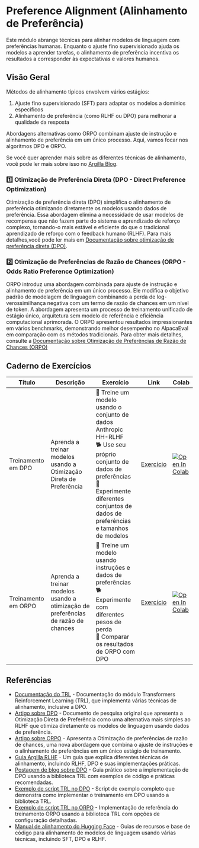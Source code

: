 # Preference Alignment (Alinhamento de Preferência)

Este módulo abrange técnicas para alinhar modelos de linguagem com preferências humanas. Enquanto o ajuste fino supervisionado ajuda os modelos a aprender tarefas, o alinhamento de preferência incentiva os resultados a corresponder às expectativas e valores humanos.

## Visão Geral

Métodos de alinhamento típicos envolvem vários estágios:
1. Ajuste fino supervisionado (SFT) para adaptar os modelos a domínios específicos
2. Alinhamento de preferência (como RLHF ou DPO) para melhorar a qualidade da resposta

Abordagens alternativas como ORPO combinam ajuste de instrução e alinhamento de preferência em um único processo. Aqui, vamos focar nos algoritmos DPO e ORPO.

Se você quer aprender mais sobre as diferentes técnicas de alinhamento, você pode ler mais sobre isso no [Argilla Blog](https://argilla.io/blog/mantisnlp-rlhf-part-8).

### 1️⃣ Otimização de Preferência Direta (DPO - Direct Preference Optimization)

Otimização de preferência direta (DPO) simplifica o alinhamento de preferência otimizando diretamente os modelos usando dados de preferência. Essa abordagem elimina a necessidade de usar modelos de recompensa que não fazem parte do sistema e aprendizado de reforço complexo, tornando-o mais estável e eficiente do que o tradicional aprendizado de reforço com o feedback humano (RLHF). Para mais detalhes,você pode ler mais em [Documentação sobre otimização de preferência direta (DPO)](./dpo.md).


### 2️⃣ Otimização de Preferências de Razão de Chances (ORPO - Odds Ratio Preference Optimization)

ORPO introduz uma abordagem combinada para ajuste de instrução e alinhamento de preferência em um único processo. Ele modifica o objetivo padrão de modelagem de linguagem combinando a perda de log-verossimilhança negativa com um termo de razão de chances em um nível de token. A abordagem apresenta um processo de treinamento unificado de estágio único, arquitetura sem modelo de referência e eficiência computacional aprimorada. O ORPO apresentou resultados impressionantes em vários benchmarks, demonstrando melhor desempenho no AlpacaEval em comparação com os métodos tradicionais. Para obter mais detalhes, consulte a [Documentação sobre Otimização de Preferências de Razão de Chances (ORPO)](./orpo.md)

## Caderno de Exercícios

| Título | Descrição | Exercício | Link | Colab |
|-------|-------------|----------|------|-------|
| Treinamento em DPO | Aprenda a treinar modelos usando a Otimização Direta de Preferência | 🐢 Treine um modelo usando o conjunto de dados Anthropic HH-RLHF<br>🐕 Use seu próprio conjunto de dados de preferências<br>🦁 Experimente diferentes conjuntos de dados de preferências e tamanhos de modelos | [Exercício](./notebooks/dpo_finetuning_example.ipynb) | <a target="_blank" href="https://colab.research.google.com/github/kshivendu/smol-course/blob/main/2_preference_alignment/notebooks/dpo_finetuning_example.ipynb"><img src="https://colab.research.google.com/assets/colab-badge.svg" alt="Open In Colab"/></a> |
| Treinamento em ORPO | Aprenda a treinar modelos usando a otimização de preferências de razão de chances | 🐢 Treine um modelo usando instruções e dados de preferências<br>🐕 Experimente com diferentes pesos de perda<br>🦁 Comparar os resultados de ORPO com DPO | [Exercício](./notebooks/orpo_finetuning_example.ipynb) | <a target="_blank" href="https://colab.research.google.com/github/kshivendu/smol-course/blob/main/2_preference_alignment/notebooks/orpo_finetuning_example.ipynb"><img src="https://colab.research.google.com/assets/colab-badge.svg" alt="Open In Colab"/></a> |


## Referências

- [Documentação do TRL](https://huggingface.co/docs/trl/index) - Documentação do módulo Transformers Reinforcement Learning (TRL), que implementa várias técnicas de alinhamento, inclusive a DPO.
- [Artigo sobre DPO](https://arxiv.org/abs/2305.18290) - Documento de pesquisa original que apresenta a Otimização Direta de Preferência como uma alternativa mais simples ao RLHF que otimiza diretamente os modelos de linguagem usando dados de preferência.
- [Artigo sobre ORPO](https://arxiv.org/abs/2403.07691) - Apresenta a Otimização de preferências de razão de chances, uma nova abordagem que combina o ajuste de instruções e o alinhamento de preferências em um único estágio de treinamento.
- [Guia Argilla RLHF](https://argilla.io/blog/mantisnlp-rlhf-part-8/) - Um guia que explica diferentes técnicas de alinhamento, incluindo RLHF, DPO e suas implementações práticas.
- [Postagem de blog sobre DPO](https://huggingface.co/blog/dpo-trl) - Guia prático sobre a implementação de DPO usando a biblioteca TRL com exemplos de código e práticas recomendadas.
- [Exemplo de script TRL no DPO](https://github.com/huggingface/trl/blob/main/examples/scripts/dpo.py) - Script de exemplo completo que demonstra como implementar o treinamento em DPO usando a biblioteca TRL.
- [Exemplo de script TRL no ORPO](https://github.com/huggingface/trl/blob/main/examples/scripts/orpo.py) - Implementação de referência do treinamento ORPO usando a biblioteca TRL com opções de configuração detalhadas.
- [Manual de alinhamento do Hugging Face](https://github.com/huggingface/alignment-handbook) - Guias de recursos e base de código para alinhamento de modelos de linguagem usando várias técnicas, incluindo SFT, DPO e RLHF.
